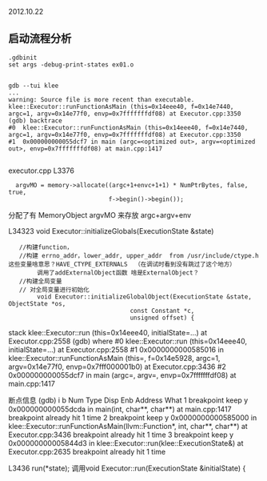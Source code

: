 
2012.10.22
## 启动流程分析

```
.gdbinit
set args -debug-print-states ex01.o


gdb --tui klee
...
warning: Source file is more recent than executable.
klee::Executor::runFunctionAsMain (this=0x14eee40, f=0x14e7440, argc=1, argv=0x14e77f0, envp=0x7fffffffdf08) at Executor.cpp:3350
(gdb) backtrace 
#0  klee::Executor::runFunctionAsMain (this=0x14eee40, f=0x14e7440, argc=1, argv=0x14e77f0, envp=0x7fffffffdf08) at Executor.cpp:3350
#1  0x000000000055dcf7 in main (argc=<optimized out>, argv=<optimized out>, envp=0x7fffffffdf08) at main.cpp:1417


```

executor.cpp 
L3376

      argvMO = memory->allocate((argc+1+envc+1+1) * NumPtrBytes, false, true,
                                f->begin()->begin());
      
分配了有 MemoryObject argvMO 来存放 argc+argv+env


L34323 
  void Executor::initializeGlobals(ExecutionState &state) 

       //构建function，
       //构建 errno_addr，lower_addr, upper_addr  from /usr/include/ctype.h 这些变量啥意思？HAVE_CTYPE_EXTERNALS  （在调试时看到没有跳过了这个地方）	
            调用了addExternalObject函数 啥是ExternalObject？
       //构建全局变量
       // 对全局变量进行初始化
            void Executor::initializeGlobalObject(ExecutionState &state, ObjectState *os,
                                      const Constant *c, 
                                      unsigned offset) {


stack
klee::Executor::run (this=0x14eee40, initialState=...) at Executor.cpp:2558
(gdb) where
#0  klee::Executor::run (this=0x14eee40, initialState=...) at Executor.cpp:2558
#1  0x0000000000585016 in klee::Executor::runFunctionAsMain (this=<optimized out>, f=0x14e5928, argc=1, argv=0x14e77f0, envp=0x7fff000001b0)
    at Executor.cpp:3436
#2  0x000000000055dcf7 in main (argc=<optimized out>, argv=<optimized out>, envp=0x7fffffffdf08) at main.cpp:1417

断点信息
(gdb) i b
Num     Type           Disp Enb Address            What
1       breakpoint     keep y   0x000000000055dcda in main(int, char**, char**) at main.cpp:1417
        breakpoint already hit 1 time
2       breakpoint     keep y   0x0000000000585000 in klee::Executor::runFunctionAsMain(llvm::Function*, int, char**, char**) 
                                                   at Executor.cpp:3436
        breakpoint already hit 1 time
3       breakpoint     keep y   0x00000000005844d3 in klee::Executor::run(klee::ExecutionState&) at Executor.cpp:2635
        breakpoint already hit 1 time


L3436
   run(*state);
           调用void Executor::run(ExecutionState &initialState) {

